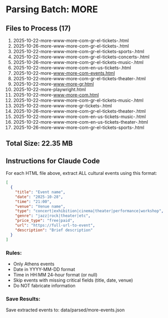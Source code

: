 # Parsing Batch: MORE

## Files to Process (17)
1. 2025-10-22-more-www-more-com-gr-el-tickets-.html
2. 2025-10-26-more-www-more-com-gr-el-tickets-.html
3. 2025-10-22-more-www-more-com-gr-el-tickets-sports-.html
4. 2025-10-22-more-www-more-com-gr-el-tickets-concerts-.html
5. 2025-10-26-more-www-more-com-gr-el-tickets-music-.html
6. 2025-10-22-more-www-more-com-en-us-tickets-.html
7. 2025-10-22-more-www-more-com-events.html
8. 2025-10-22-more-www-more-com-gr-el-tickets-theater-.html
9. 2025-10-22-more-www-more-gr.html
10. 2025-10-22-more-playwright.html
11. 2025-10-22-more-www-more-com.html
12. 2025-10-22-more-www-more-com-gr-el-tickets-music-.html
13. 2025-10-22-more-www-more-gr-tickets-.html
14. 2025-10-26-more-www-more-com-gr-el-tickets-theater-.html
15. 2025-10-22-more-www-more-com-en-us-tickets-music-.html
16. 2025-10-22-more-www-more-com-en-us-tickets-theater-.html
17. 2025-10-26-more-www-more-com-gr-el-tickets-sports-.html

## Total Size: 22.35 MB

## Instructions for Claude Code

For each HTML file above, extract ALL cultural events using this format:

```json
[
  {
    "title": "Event name",
    "date": "2025-10-28",
    "time": "21:00",
    "venue": "Venue name",
    "type": "concert|exhibition|cinema|theater|performance|workshop",
    "genre": "jazz|rock|theater|etc",
    "price_type": "free|paid",
    "url": "https://full-url-to-event",
    "description": "Brief description"
  }
]
```

### Rules:
- Only Athens events
- Date in YYYY-MM-DD format
- Time in HH:MM 24-hour format (or null)
- Skip events with missing critical fields (title, date, venue)
- Do NOT fabricate information

### Save Results:
Save extracted events to: data/parsed/more-events.json
